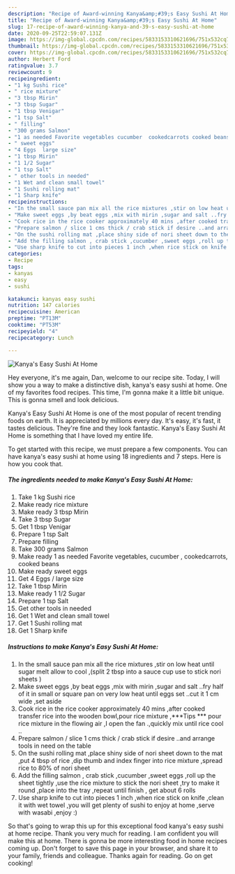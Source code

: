 ```yaml
---
description: "Recipe of Award-winning Kanya&amp;#39;s Easy Sushi At Home"
title: "Recipe of Award-winning Kanya&amp;#39;s Easy Sushi At Home"
slug: 17-recipe-of-award-winning-kanya-and-39-s-easy-sushi-at-home
date: 2020-09-25T22:59:07.131Z
image: https://img-global.cpcdn.com/recipes/5833153310621696/751x532cq70/kanyas-easy-sushi-at-home-recipe-main-photo.jpg
thumbnail: https://img-global.cpcdn.com/recipes/5833153310621696/751x532cq70/kanyas-easy-sushi-at-home-recipe-main-photo.jpg
cover: https://img-global.cpcdn.com/recipes/5833153310621696/751x532cq70/kanyas-easy-sushi-at-home-recipe-main-photo.jpg
author: Herbert Ford
ratingvalue: 3.7
reviewcount: 9
recipeingredient:
- "1 kg Sushi rice"
- " rice mixture"
- "3 tbsp Mirin"
- "3 tbsp Sugar"
- "1 tbsp Venigar"
- "1 tsp Salt"
- " filling"
- "300 grams Salmon"
- "1 as needed Favorite vegetables cucumber  cookedcarrots cooked beans"
- " sweet eggs"
- "4 Eggs  large size"
- "1 tbsp Mirin"
- "1 1/2 Sugar"
- "1 tsp Salt"
- " other tools in needed"
- "1 Wet and clean small towel"
- "1 Sushi rolling mat"
- "1 Sharp knife"
recipeinstructions:
- "In the small sauce pan mix all the rice mixtures ,stir on low heat until sugar melt allow to cool ,(split 2 tbsp into a sauce cup use to stick nori sheets )"
- "Make sweet eggs ,by beat eggs ,mix with mirin ,sugar and salt ..fry  half of it in small or square pan on very low heat until eggs set ..cut it 1 cm wide ,set aside"
- "Cook rice in the rice cooker approximately 40 mins ,after cooked transfer rice into the wooden bowl,pour rice mixture ,***Tips *** pour rice mixture in the flowing air ,I open the fan .,quickly mix until rice cool .."
- "Prepare salmon / slice 1 cms thick / crab stick if desire ..and arrange tools in need on the table"
- "On the sushi rolling mat ,place shiny side of nori sheet down to the mat ,put 4 tbsp of rice ,dip thumb and index finger into rice mixture ,spread rice to  80% of nori sheet"
- "Add the filling salmon , crab stick ,cucumber ,sweet eggs ,roll up the sheet tightly ,use the rice mixture to stick the nori sheet ,try to make it round ,place into the tray ,repeat until finish , get about 6 rolls"
- "Use sharp knife to cut into pieces 1 inch ,when rice stick on knife ,clean it with wet towel ,you will get plenty of sushi to enjoy at home ,serve with wasabi ,enjoy :)"
categories:
- Recipe
tags:
- kanyas
- easy
- sushi

katakunci: kanyas easy sushi 
nutrition: 147 calories
recipecuisine: American
preptime: "PT13M"
cooktime: "PT53M"
recipeyield: "4"
recipecategory: Lunch

---
```



![Kanya&#39;s Easy Sushi At Home](https://img-global.cpcdn.com/recipes/5833153310621696/751x532cq70/kanyas-easy-sushi-at-home-recipe-main-photo.jpg)

Hey everyone, it's me again, Dan, welcome to our recipe site. Today, I will show you a way to make a distinctive dish, kanya&#39;s easy sushi at home. One of my favorites food recipes. This time, I'm gonna make it a little bit unique. This is gonna smell and look delicious.

Kanya&#39;s Easy Sushi At Home is one of the most popular of recent trending foods on earth. It is appreciated by millions every day. It's easy, it's fast, it tastes delicious. They're fine and they look fantastic. Kanya&#39;s Easy Sushi At Home is something that I have loved my entire life.




To get started with this recipe, we must prepare a few components. You can have kanya&#39;s easy sushi at home using 18 ingredients and 7 steps. Here is how you cook that.

<!--inarticleads1-->

##### The ingredients needed to make Kanya&#39;s Easy Sushi At Home:

1. Take 1 kg Sushi rice
1. Make ready  rice mixture
1. Make ready 3 tbsp Mirin
1. Take 3 tbsp Sugar
1. Get 1 tbsp Venigar
1. Prepare 1 tsp Salt
1. Prepare  filling
1. Take 300 grams Salmon
1. Make ready 1 as needed Favorite vegetables, cucumber , cookedcarrots, cooked beans
1. Make ready  sweet eggs
1. Get 4 Eggs / large size
1. Take 1 tbsp Mirin
1. Make ready 1 1/2 Sugar
1. Prepare 1 tsp Salt
1. Get  other tools in needed
1. Get 1 Wet and clean small towel
1. Get 1 Sushi rolling mat
1. Get 1 Sharp knife




<!--inarticleads2-->

##### Instructions to make Kanya&#39;s Easy Sushi At Home:

1. In the small sauce pan mix all the rice mixtures ,stir on low heat until sugar melt allow to cool ,(split 2 tbsp into a sauce cup use to stick nori sheets )
1. Make sweet eggs ,by beat eggs ,mix with mirin ,sugar and salt ..fry  half of it in small or square pan on very low heat until eggs set ..cut it 1 cm wide ,set aside
1. Cook rice in the rice cooker approximately 40 mins ,after cooked transfer rice into the wooden bowl,pour rice mixture ,***Tips *** pour rice mixture in the flowing air ,I open the fan .,quickly mix until rice cool ..
1. Prepare salmon / slice 1 cms thick / crab stick if desire ..and arrange tools in need on the table
1. On the sushi rolling mat ,place shiny side of nori sheet down to the mat ,put 4 tbsp of rice ,dip thumb and index finger into rice mixture ,spread rice to  80% of nori sheet
1. Add the filling salmon , crab stick ,cucumber ,sweet eggs ,roll up the sheet tightly ,use the rice mixture to stick the nori sheet ,try to make it round ,place into the tray ,repeat until finish , get about 6 rolls
1. Use sharp knife to cut into pieces 1 inch ,when rice stick on knife ,clean it with wet towel ,you will get plenty of sushi to enjoy at home ,serve with wasabi ,enjoy :)




So that's going to wrap this up for this exceptional food kanya&#39;s easy sushi at home recipe. Thank you very much for reading. I am confident you will make this at home. There is gonna be more interesting food in home recipes coming up. Don't forget to save this page in your browser, and share it to your family, friends and colleague. Thanks again for reading. Go on get cooking!
